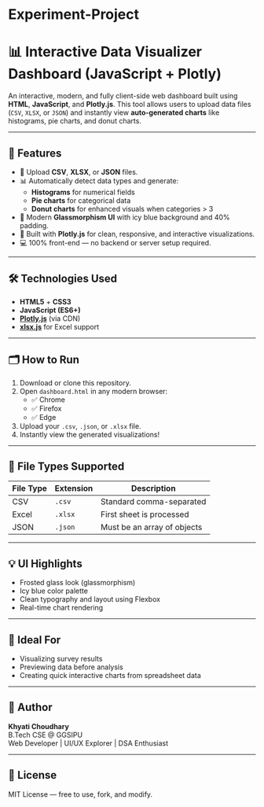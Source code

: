 # Experiment-Project

# 📊 Interactive Data Visualizer Dashboard (JavaScript + Plotly)

An interactive, modern, and fully client-side web dashboard built using **HTML**, **JavaScript**, and **Plotly.js**. This tool allows users to upload data files (`CSV`, `XLSX`, or `JSON`) and instantly view **auto-generated charts** like histograms, pie charts, and donut charts.

---

## 🚀 Features

- 📁 Upload **CSV**, **XLSX**, or **JSON** files.
- 📊 Automatically detect data types and generate:
  - **Histograms** for numerical fields
  - **Pie charts** for categorical data
  - **Donut charts** for enhanced visuals when categories > 3
- 💎 Modern **Glassmorphism UI** with icy blue background and 40% padding.
- 🎨 Built with **Plotly.js** for clean, responsive, and interactive visualizations.
- 💻 100% front-end — no backend or server setup required.

---

## 🛠️ Technologies Used

- **HTML5** + **CSS3**
- **JavaScript (ES6+)**
- [**Plotly.js**](https://plotly.com/javascript/) (via CDN)
- [**xlsx.js**](https://github.com/SheetJS/sheetjs) for Excel support

---

## 🗂️ How to Run

1. Download or clone this repository.
2. Open `dashboard.html` in any modern browser:
   - ✅ Chrome
   - ✅ Firefox
   - ✅ Edge
3. Upload your `.csv`, `.json`, or `.xlsx` file.
4. Instantly view the generated visualizations!

---

## 📁 File Types Supported

| File Type | Extension | Description                 |
| --------- | --------- | --------------------------- |
| CSV       | `.csv`    | Standard comma-separated    |
| Excel     | `.xlsx`   | First sheet is processed    |
| JSON      | `.json`   | Must be an array of objects |

---

## 💡 UI Highlights

- Frosted glass look (glassmorphism)
- Icy blue color palette
- Clean typography and layout using Flexbox
- Real-time chart rendering

---

## 🎯 Ideal For

- Visualizing survey results
- Previewing data before analysis
- Creating quick interactive charts from spreadsheet data

---

## 🙋 Author

**Khyati Choudhary**  
B.Tech CSE @ GGSIPU  
Web Developer | UI/UX Explorer | DSA Enthusiast

---

## 📃 License

MIT License — free to use, fork, and modify.
